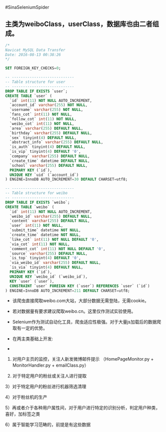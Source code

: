 #SinaSeleniumSpider

## 主类为weiboClass，userClass，数据库也由二者组成。
```sql
/*
Navicat MySQL Data Transfer
Date: 2016-08-13 00:38:26
*/

SET FOREIGN_KEY_CHECKS=0;

-- ----------------------------
-- Table structure for user
-- ----------------------------
DROP TABLE IF EXISTS `user`;
CREATE TABLE `user` (
  `id` int(11) NOT NULL AUTO_INCREMENT,
  `account_id` varchar(255) NOT NULL,
  `username` varchar(255) NOT NULL,
  `fans_cot` int(11) NOT NULL,
  `follow_cot` int(11) NOT NULL,
  `weibo_cot` int(11) NOT NULL,
  `area` varchar(255) DEFAULT NULL,
  `birthday` varchar(255) DEFAULT NULL,
  `sex` tinyint(4) DEFAULT NULL,
  `abstract_info` varchar(255) DEFAULT NULL,
  `is_auth` tinyint(4) DEFAULT NULL,
  `is_vip` tinyint(4) DEFAULT '0',
  `company` varchar(255) DEFAULT NULL,
  `create_time` datetime DEFAULT NULL,
  `school` varchar(255) DEFAULT NULL,
  PRIMARY KEY (`id`),
  UNIQUE KEY `uid` (`account_id`)
) ENGINE=InnoDB AUTO_INCREMENT=30 DEFAULT CHARSET=utf8;

-- ----------------------------
-- Table structure for weibo
-- ----------------------------
DROP TABLE IF EXISTS `weibo`;
CREATE TABLE `weibo` (
  `id` int(11) NOT NULL AUTO_INCREMENT,
  `weibo_id` varchar(255) DEFAULT NULL,
  `content` varchar(255) DEFAULT NULL,
  `user` int(11) NOT NULL,
  `submit_time` datetime NOT NULL,
  `create_time` datetime NOT NULL,
  `like_cot` int(11) NOT NULL DEFAULT '0',
  `via_cot` int(11) NOT NULL,
  `comment_cot` int(11) NOT NULL DEFAULT '0',
  `source` varchar(255) DEFAULT NULL,
  `is_top` tinyint(4) DEFAULT '0',
  `via_weibo_id` varchar(255) DEFAULT NULL,
  `is_via` tinyint(4) DEFAULT NULL,
  PRIMARY KEY (`id`),
  UNIQUE KEY `weibo_id` (`weibo_id`),
  KEY `user` (`user`),
  CONSTRAINT `user` FOREIGN KEY (`user`) REFERENCES `user` (`id`)
) ENGINE=InnoDB AUTO_INCREMENT=211 DEFAULT CHARSET=utf8;

```

- 该爬虫直接爬取weibo.com大站，大部分数据无需登陆，无需cookie。
 
- 若对数据量有要求建议爬取weibo.cn。这里仅作测试实验使用。

- Selenium作为测试自动化工具，爬虫适应性极强。对于大量js加载后的数据爬取有一定的优势。

- 在两主类基础上开发:
- 
 1) 对用户主页的监控，关注人新发微博邮件提示
（HomePageMonitor.py + MonitorHandler.py + emailClass.py）

  2) 对于特定用户的粉丝或关注人进行提取
  
  3）对于特定用户的粉丝进行机器筛选清理
  
  4）对于粉丝机的生产
  
  5）再或者介于各种用户属性间，对于用户进行特定的识别分析，判定用户种类，喜好，加标签之类
  
  6）属于智能学习范畴的，前提是有这些数据
